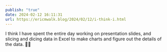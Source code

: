 ```yaml
---
publish: "true"
date: 2024-02-12 16:11:31
url: https://ericmwalk.blog/2024/02/12/i-think-i.html
---
```


I think I have spent the entire day working on presentation slides, and slicing and dicing data in Excel to make charts and figure out the details of the data. 😵‍💫